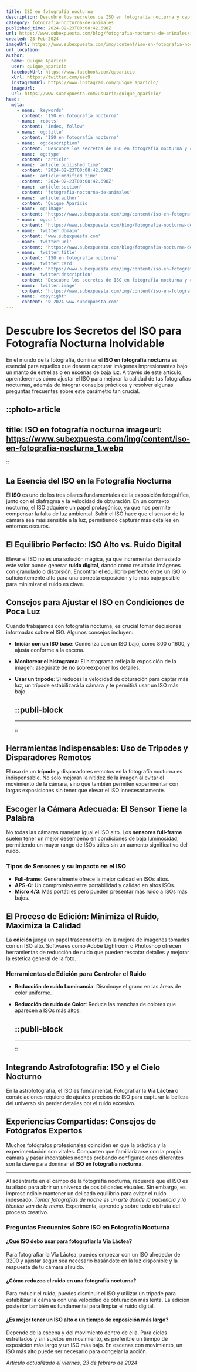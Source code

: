 ```yaml
---
title: ISO en fotografía nocturna
description: Descubre los secretos de ISO en fotografía nocturna y captura imágenes impresionantes con nuestros consejos expertos. ¡Perfecciona tu técnica!
category: fotografia-nocturna-de-animales
published_time: 2024-02-23T00:08:42.698Z
url: https://www.subexpuesta.com/blog/fotografia-nocturna-de-animales/iso-en-fotografia-nocturna
created: 23 Feb 2024
imageUrl: https://www.subexpuesta.com/img/content/iso-en-fotografia-nocturna_1.webp
url_location:
author:
  name: Quique Aparicio
  user: quique_aparicio
  facebookUrl: https://www.facebook.com/qaparicio
  xUrl: https://twitter.com/eac9
  instagramUrl: https://www.instagram.com/quique_aparicio/
  imageUrl: 
  url: https://www.subexpuesta.com/usuario/quique_aparicio/
head:
  meta:
    - name: 'keywords'
      content: 'ISO en fotografía nocturna'
    - name: 'robots'
      content: 'index, follow'
    - name: 'og:title'
      content: 'ISO en fotografía nocturna'
    - name: 'og:description'
      content: 'Descubre los secretos de ISO en fotografía nocturna y captura imágenes impresionantes con nuestros consejos expertos. ¡Perfecciona tu técnica!'
    - name: 'og:type'
      content: 'article'
    - name: 'article:published_time'
      content: '2024-02-23T00:08:42.698Z'
    - name: 'article:modified_time'
      content: '2024-02-23T00:08:42.698Z'
    - name: 'article:section'
      content: 'fotografia-nocturna-de-animales'
    - name: 'article:author'
      content: 'Quique Aparicio'
    - name: 'og:image'
      content: 'https://www.subexpuesta.com/img/content/iso-en-fotografia-nocturna_1.webp'
    - name: 'og:url'
      content: 'https://www.subexpuesta.com/blog/fotografia-nocturna-de-animales/iso-en-fotografia-nocturna'
    - name: 'twitter:domain'
      content: 'www.subexpuesta.com'
    - name: 'twitter:url'
      content: 'https://www.subexpuesta.com/blog/fotografia-nocturna-de-animales/iso-en-fotografia-nocturna'
    - name: 'twitter:title'
      content: 'ISO en fotografía nocturna'
    - name: 'twitter:card'
      content: 'https://www.subexpuesta.com/img/content/iso-en-fotografia-nocturna_1.webp'
    - name: 'twitter:description'
      content: 'Descubre los secretos de ISO en fotografía nocturna y captura imágenes impresionantes con nuestros consejos expertos. ¡Perfecciona tu técnica!'
    - name: 'twitter:image'
      content: 'https://www.subexpuesta.com/img/content/iso-en-fotografia-nocturna_1.webp'
    - name: 'copyright'
      content: '© 2024 www.subexpuesta.com'
---
```

# Descubre los Secretos del ISO para Fotografía Nocturna Inolvidable

En el mundo de la fotografía, dominar el **ISO en fotografía nocturna** es esencial para aquellos que deseen capturar imágenes impresionantes bajo un manto de estrellas o en escenas de baja luz. A través de este artículo, aprenderemos cómo ajustar el ISO para mejorar la calidad de tus fotografías nocturnas, además de integrar consejos prácticos y resolver algunas preguntas frecuentes sobre este parámetro tan crucial.


::photo-article
---
title: ISO en fotografía nocturna
imageurl: https://www.subexpuesta.com/img/content/iso-en-fotografia-nocturna_1.webp
---
::


## La Esencia del ISO en la Fotografía Nocturna
El **ISO** es uno de los tres pilares fundamentales de la exposición fotográfica, junto con el diafragma y la velocidad de obturación. En un contexto nocturno, el ISO adquiere un papel protagónico, ya que nos permite compensar la falta de luz ambiental. Subir el ISO hace que el sensor de la cámara sea más sensible a la luz, permitiendo capturar más detalles en entornos oscuros.

## El Equilibrio Perfecto: ISO Alto vs. Ruido Digital
Elevar el ISO no es una solución mágica, ya que incrementar demasiado este valor puede generar **ruido digital**, dando como resultado imágenes con granulado o distorsión. Encontrar el equilibrio perfecto entre un ISO lo suficientemente alto para una correcta exposición y lo más bajo posible para minimizar el ruido es clave.

## Consejos para Ajustar el ISO en Condiciones de Poca Luz
Cuando trabajamos con fotografía nocturna, es crucial tomar decisiones informadas sobre el ISO. Algunos consejos incluyen:

- **Iniciar con un ISO base**: Comienza con un ISO bajo, como 800 o 1600, y ajusta conforme a la escena.
- **Monitorear el histograma**: El histograma refleja la exposición de la imagen; asegúrate de no sobreexponer los detalles.
- **Usar un trípode**: Si reduces la velocidad de obturación para captar más luz, un trípode estabilizará la cámara y te permitirá usar un ISO más bajo.


  ::publi-block
  ---
  ---
  ::
  
  
## Herramientas Indispensables: Uso de Trípodes y Disparadores Remotos
El uso de un **trípode** y disparadores remotos en la fotografía nocturna es indispensable. No solo mejoran la nitidez de la imagen al evitar el movimiento de la cámara, sino que también permiten experimentar con largas exposiciones sin tener que elevar el ISO innecesariamente.

## Escoger la Cámara Adecuada: El Sensor Tiene la Palabra
No todas las cámaras manejan igual el ISO alto. Los **sensores full-frame** suelen tener un mejor desempeño en condiciones de baja luminosidad, permitiendo un mayor rango de ISOs útiles sin un aumento significativo del ruido.

### Tipos de Sensores y su Impacto en el ISO
- **Full-frame**: Generalmente ofrece la mejor calidad en ISOs altos.
- **APS-C**: Un compromiso entre portabilidad y calidad en altos ISOs.
- **Micro 4/3**: Más portátiles pero pueden presentar más ruido a ISOs más bajos.

## El Proceso de Edición: Minimiza el Ruido, Maximiza la Calidad
La **edición** juega un papel trascendental en la mejora de imágenes tomadas con un ISO alto. Softwares como Adobe Lightroom o Photoshop ofrecen herramientas de reducción de ruido que pueden rescatar detalles y mejorar la estética general de la foto.

### Herramientas de Edición para Controlar el Ruido
- **Reducción de ruido Luminancia**: Disminuye el grano en las áreas de color uniforme.
- **Reducción de ruido de Color**: Reduce las manchas de colores que aparecen a ISOs más altos.


  ::publi-block
  ---
  ---
  ::
  
  
## Integrando Astrofotografía: ISO y el Cielo Nocturno
En la astrofotografía, el ISO es fundamental. Fotografiar la **Vía Láctea** o constelaciones requiere de ajustes precisos de ISO para capturar la belleza del universo sin perder detalles por el ruido excesivo.

## Experiencias Compartidas: Consejos de Fotógrafos Expertos
Muchos fotógrafos profesionales coinciden en que la práctica y la experimentación son vitales. Comparten que familiarizarse con la propia cámara y pasar incontables noches probando configuraciones diferentes son la clave para dominar el **ISO en fotografía nocturna**.

---
Al adentrarte en el campo de la fotografía nocturna, recuerda que el ISO es tu aliado para abrir un universo de posibilidades visuales. Sin embargo, es imprescindible mantener un delicado equilibrio para evitar el ruido indeseado. _Tomar fotografías de noche es un arte donde la paciencia y la técnica van de la mano_. Experimenta, aprende y sobre todo disfruta del proceso creativo.

### Preguntas Frecuentes Sobre ISO en Fotografía Nocturna

#### ¿Qué ISO debo usar para fotografiar la Vía Láctea?
Para fotografiar la Vía Láctea, puedes empezar con un ISO alrededor de 3200 y ajustar según sea necesario basándote en la luz disponible y la respuesta de tu cámara al ruido.

#### ¿Cómo reduzco el ruido en una fotografía nocturna?
Para reducir el ruido, puedes disminuir el ISO y utilizar un trípode para estabilizar la cámara con una velocidad de obturación más lenta. La edición posterior también es fundamental para limpiar el ruido digital.

#### ¿Es mejor tener un ISO alto o un tiempo de exposición más largo?
Depende de la escena y del movimiento dentro de ella. Para cielos estrellados y sin sujetos en movimiento, es preferible un tiempo de exposición más largo y un ISO más bajo. En escenas con movimiento, un ISO más alto puede ser necesario para congelar la acción.

_Artículo actualizado el viernes, 23 de febrero de 2024_